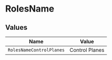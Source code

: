 # RolesName


## Values

| Name                     | Value                    |
| ------------------------ | ------------------------ |
| `RolesNameControlPlanes` | Control Planes           |